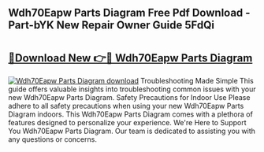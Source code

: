 ## Wdh70Eapw Parts Diagram Free Pdf Download - Part-bYK New Repair Owner Guide 5FdQi

# <h2><a href="http://dfjxzij.blite.top/?on=Wdh70Eapw+Parts+Diagram">🔗Download New 👉🔴 Wdh70Eapw Parts Diagram</a></h2>

[![Wdh70Eapw Parts Diagram download](https://i.imgur.com/lujVjoI.png)](http://dfjxzij.blite.top/?on=Wdh70Eapw+Parts+Diagram)
Troubleshooting Made Simple This guide offers valuable insights into troubleshooting common issues with your new Wdh70Eapw Parts Diagram. Safety Precautions for Indoor Use Please adhere to all safety precautions when using your new Wdh70Eapw Parts Diagram indoors. This Wdh70Eapw Parts Diagram comes with a plethora of features designed to personalize your experience. We're Here to Support You Wdh70Eapw Parts Diagram. Our team is dedicated to assisting you with any questions or concerns.

